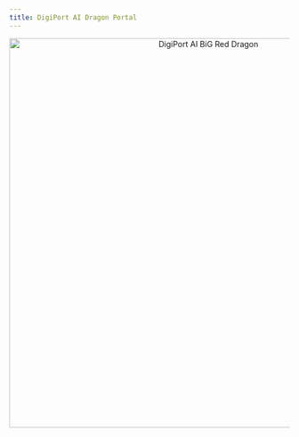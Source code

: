 ```yaml
---
title: DigiPort AI Dragon Portal
---
```


<p align="center">
  <img src="/ttu_knowledge_base/dragon.png" alt="DigiPort AI BiG Red Dragon" width="700">
</p>
